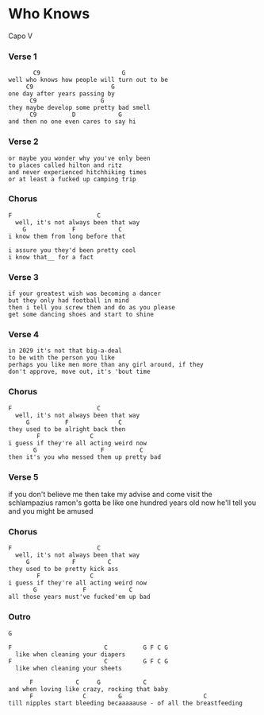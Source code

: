 # Who Knows

Capo V

### Verse 1

	       C9                       G
	well who knows how people will turn out to be
	     C9                      G
	one day after years passing by
	      C9                  G
	they maybe develop some pretty bad smell
		  C9          D            G
	and then no one even cares to say hi

### Verse 2

	or maybe you wonder why you've only been
	to places called hilton and ritz
	and never experienced hitchhiking times
	or at least a fucked up camping trip

### Chorus

	F                        C
	  well, it's not always been that way
	    G             F            C 
	i know them from long before that

	i assure you they'd been pretty cool
	i know that__ for a fact

### Verse 3

	if your greatest wish was becoming a dancer
	but they only had football in mind
	then i tell you screw them and do as you please
	get some dancing shoes and start to shine

### Verse 4

	in 2029 it's not that big-a-deal
	to be with the person you like
	perhaps you like men more than any girl around, if they
	don't approve, move out, it's 'bout time

### Chorus

	F                        C
	  well, it's not always been that way
	     G          F              C 
	they used to be alright back then
	        F              C
	i guess if they're all acting weird now
		   G                  F          C 
	then it's you who messed them up pretty bad

### Verse 5

if you don't believe me then take my advise
and come visit the schlampazius
ramon's gotta be like one hundred years old now
he'll tell you and you might be amused


### Chorus

	F                        C
	  well, it's not always been that way
	     G            F         C 
	they used to be pretty kick ass 
	        F              C
	i guess if they're all acting weird now
		   G             F            C
	all those years must've fucked'em up bad

### Outro

	G

	F                          C          G F C G
	  like when cleaning your diapers
	F                          C          G F C G
	  like when cleaning your sheets

		  F            C     G            C
	and when loving like crazy, rocking that baby
	      F              C         G                       C
	till nipples start bleeding becaaaaause - of all the breastfeeding

